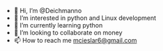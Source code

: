 - 👋 Hi, I’m @Deichmanno
- 👀 I’m interested in python and Linux development
- 🌱 I’m currently learning python
- 💞️ I’m looking to collaborate on money
- 📫 How to reach me mcieslar6@gmail.com
